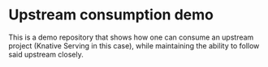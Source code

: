 # Upstream consumption demo

This is a demo repository that shows how one can consume an upstream project (Knative Serving in this case), while maintaining the ability to follow said upstream closely.